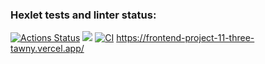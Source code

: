 ### Hexlet tests and linter status:
[![Actions Status](https://github.com/OnlySkillsR/frontend-project-11/actions/workflows/hexlet-check.yml/badge.svg)](https://github.com/OnlySkillsR/frontend-project-11/actions)
<a href="https://codeclimate.com/github/OnlySkillsR/frontend-project-11/maintainability"><img src="https://api.codeclimate.com/v1/badges/2fba5de9789e9ddfd96c/maintainability" /></a>
[![CI](https://github.com/OnlySkillsR/frontend-project-11/actions/workflows/blank.yml/badge.svg)](https://github.com/OnlySkillsR/frontend-project-11/actions/workflows/blank.yml)
https://frontend-project-11-three-tawny.vercel.app/
